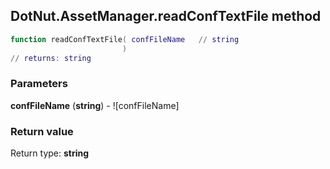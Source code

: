 ## DotNut.AssetManager.readConfTextFile method


```lua
function readConfTextFile( confFileName   // string
                         )
// returns: string
```


### Parameters

**confFileName** (**string**) - ![confFileName]

### Return value

Return type: **string**

